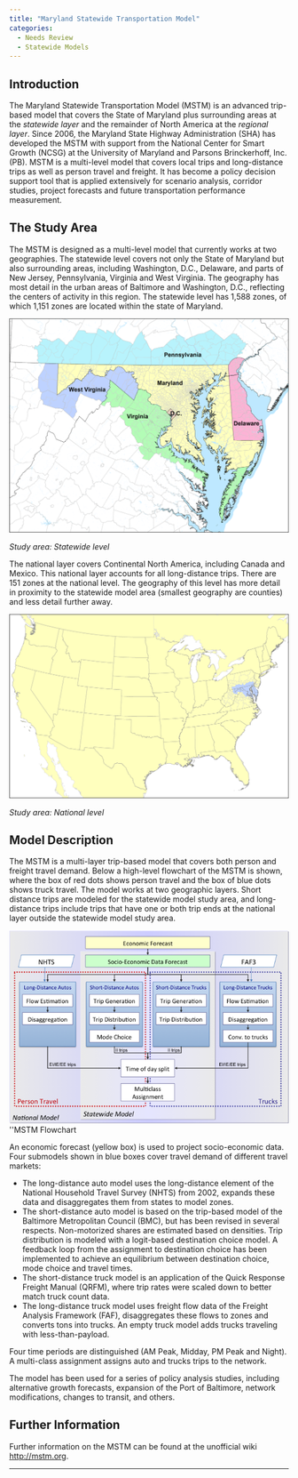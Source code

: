```yaml
---
title: "Maryland Statewide Transportation Model"
categories:
  - Needs Review
  - Statewide Models
---
```


Introduction
------------

The Maryland Statewide Transportation Model (MSTM) is an advanced trip-based model that covers the State of Maryland plus surrounding areas at the *statewide layer* and the remainder of North America at the *regional layer*. Since 2006, the Maryland State Highway Administration (SHA) has developed the MSTM with support from the National Center for Smart Growth (NCSG) at the University of Maryland and Parsons Brinckerhoff, Inc. (PB). MSTM is a multi-level model that covers local trips and long-distance trips as well as person travel and freight. It has become a policy decision support tool that is applied extensively for scenario analysis, corridor studies, project forecasts and future transportation performance measurement.

The Study Area
--------------

The MSTM is designed as a multi-level model that currently works at two geographies. The statewide level covers not only the State of Maryland but also surrounding areas, including Washington, D.C., Delaware, and parts of New Jersey, Pennsylvania, Virginia and West Virginia. The geography has most detail in the urban areas of Baltimore and Washington, D.C., reflecting the centers of activity in this region. The statewide level has 1,588 zones, of which 1,151 zones are located within the state of Maryland.

![](MstmStatewideStudyArea.png "MstmStatewideStudyArea.png")

*Study area: Statewide level*

The national layer covers Continental North America, including Canada and Mexico. This national layer accounts for all long-distance trips. There are 151 zones at the national level. The geography of this level has more detail in proximity to the statewide model area (smallest geography are counties) and less detail further away.

![](MstmNationwideStudyArea.png "MstmNationwideStudyArea.png")

*Study area: National level*

Model Description
-----------------

The MSTM is a multi-layer trip-based model that covers both person and freight travel demand. Below a high-level flowchart of the MSTM is shown, where the box of red dots shows person travel and the box of blue dots shows truck travel. The model works at two geographic layers. Short distance trips are modeled for the statewide model study area, and long-distance trips include trips that have one or both trip ends at the national layer outside the statewide model study area.

![](MstmFlowChart.png "fig:MstmFlowChart.png")
''MSTM Flowchart

An economic forecast (yellow box) is used to project socio-economic data. Four submodels shown in blue boxes cover travel demand of different travel markets:

-   The long-distance auto model uses the long-distance element of the National Household Travel Survey (NHTS) from 2002, expands these data and disaggregates them from states to model zones.
-   The short-distance auto model is based on the trip-based model of the Baltimore Metropolitan Council (BMC), but has been revised in several respects. Non-motorized shares are estimated based on densities. Trip distribution is modeled with a logit-based destination choice model. A feedback loop from the assignment to destination choice has been implemented to achieve an equilibrium between destination choice, mode choice and travel times.
-   The short-distance truck model is an application of the Quick Response Freight Manual (QRFM), where trip rates were scaled down to better match truck count data.
-   The long-distance truck model uses freight flow data of the Freight Analysis Framework (FAF), disaggregates these flows to zones and converts tons into trucks. An empty truck model adds trucks traveling with less-than-payload.

Four time periods are distinguished (AM Peak, Midday, PM Peak and Night). A multi-class assignment assigns auto and trucks trips to the network.

The model has been used for a series of policy analysis studies, including alternative growth forecasts, expansion of the Port of Baltimore, network modifications, changes to transit, and others.

Further Information
-------------------

Further information on the MSTM can be found at the unofficial wiki <http://mstm.org>.

------------------------------------------------------------------------

